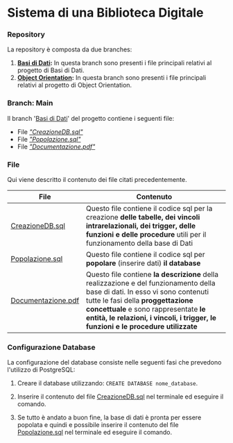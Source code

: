 # Sistema di una Biblioteca Digitale
### Repository
La repository è composta da due branches:
1. **[Basi di Dati][BDP]:** In questa branch sono presenti i file principali relativi al progetto di Basi di Dati.
2. **[Object Orientation][OOP]:**  In questa branch sono presenti i file principali relativi al progetto di Object Orientation.

### Branch: Main
Il branch '[Basi di Dati][BDP]' del progetto contiene i seguenti file:
- File [_"CreazioneDB.sql"_][CDB]
- File [_"Popolazione.sql"_][PDB]
- File [_"Documentazione.pdf"_][Doc] 

### File
Qui viene descritto il contenuto dei file citati precedentemente.

| File | Contenuto |
| ------ | ------ |
| [CreazioneDB.sql][CDB] | Questo file contiene il codice sql per la creazione **delle tabelle, dei vincoli intrarelazionali, dei trigger, delle funzioni e delle procedure** utili per il funzionamento della base di Dati |
| [Popolazione.sql][PDB] | Questo file contiene il codice sql per **popolare** (inserire dati) **il database** |
| [Documentazione.pdf][DOC] | Questo file contiene **la descrizione** della realizzazione e del funzionamento della base di dati. In esso vi sono contenuti tutte le fasi della **proggettazione concettuale** e sono rappresentate **le entità, le relazioni, i vincoli, i trigger, le funzioni e le procedure utilizzate** |

### Configurazione Database

La configurazione del database consiste nelle seguenti fasi che prevedono l'utilizzo di PostgreSQL:

1. Creare il database utilizzando: `CREATE DATABASE nome_database`.

2. Inserire il contenuto del file [CreazioneDB.sql][CDB] nel terminale ed eseguire il comando.

3. Se tutto è andato a buon fine, la base di dati è pronta per essere popolata e quindi e possibile inserire il contenuto del file [Popolazione.sql][PDB] nel terminale ed eseguire il comando.

[//]: # (These are reference links used in the body of this note and get stripped out when the markdown processor does its job. There is no need to format nicely because it shouldn't be seen. Thanks SO)

[CDB]: <https://github.com/Giovk/Sistema-di-una-Bibleoteca-Digitale/blob/main/CreazioneDB.sql>
[PDB]: <https://github.com/Giovk/Sistema-di-una-Bibleoteca-Digitale/blob/main/Popolazione.sql>
[DOC]: <https://github.com/Giovk/Sistema-di-una-Bibleoteca-Digitale/blob/main/Documentazione.pdf>
[BDP]: <https://github.com/Giovk/Sistema-di-una-Biblioteca-Digitale/tree/Basi-di-Dati>
[OOP]: <https://github.com/Giovk/Sistema-di-una-Biblioteca-Digitale/tree/Object-Orientation>
